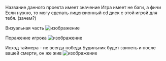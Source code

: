 Название данного проекта имеет значение
Игра имеет не баги, а фичи
Если нужно, то могу сделать лицензионный cd диск с этой игрой для тебя. (зачем?)

Визуальная часть
![изображение](https://github.com/San4eeez/FNAF/assets/137288351/d4ef21d9-8dc0-4db8-992a-f75aca02ac8e)


Поражение игрока
![изображение](https://github.com/San4eeez/FNAF/assets/137288351/aa15c350-2458-4aa5-9da7-3a56442f8ead)


Исход таймера - не всегда победа.Будильник будет звинеть и после вашей смерти, он же жив
![изображение](https://github.com/San4eeez/FNAF/assets/137288351/c1a439cc-d58d-4b30-bb1a-dc15761cec4a)
